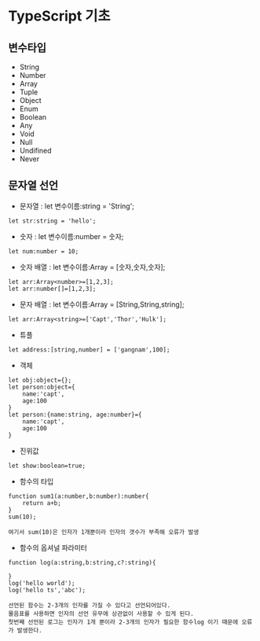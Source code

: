 # TypeScript 기초

## 변수타입
- String
- Number
- Array
- Tuple
- Object
- Enum
- Boolean
- Any 
- Void
- Null
- Undifined
- Never

## 문자열 선언
- 문자열 : let 변수이름:string = 'String';
```
let str:string = 'hello';
```
- 숫자 : let 변수이름:number = 숫자;
```
let num:number = 10;
```
- 숫자 배열 : let 변수이름:Array<number> = [숫자,숫자,숫자];
```
let arr:Array<number>=[1,2,3];
let arr:number[]=[1,2,3];
```
- 문자 배열 : let 변수이름:Array<String> = [String,String,string];
```
let arr:Array<string>=['Capt','Thor','Hulk'];
```
- 튜플
```
let address:[string,number] = ['gangnam',100];
```
- 객체
```
let obj:object={};
let person:object={
    name:'capt',
    age:100
}
let person:{name:string, age:number}={
    name:'capt',
    age:100
}
```
- 진위값
```
let show:boolean=true;
```
- 함수의 타입
```
function sum1(a:number,b:number):number{
    return a+b;
}
sum(10);
```
    여기서 sum(10)은 인자가 1개뿐이라 인자의 갯수가 부족해 오류가 발생
- 함수의 옵셔널 파라미터
```
function log(a:string,b:string,c?:string){
    
}
log('hello world');
log('hello ts','abc');
```
    선언된 함수는 2-3개의 인자를 가질 수 있다고 선언되어있다.
    물음표를 사용하면 인자의 선언 유무에 상관없이 사용할 수 있게 된다.
    첫번째 선언된 로그는 인자가 1개 뿐이라 2-3개의 인자가 필요한 함수log 이기 때문에 오류가 발생한다.